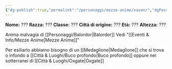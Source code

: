```yaml
---
{"dg-publish":true,"permalink":"/personaggi/mezze-anime/xavan/","dgPassFrontmatter":true}
---
```


**Nome:** ???
**Razza:** ???
**Classe:** ???
**Città di origine:** ???
**Età:** ???
**Altezza:** ???

Anima malvagia di [[Personaggi/Balordor\|Balordor]]   Vedi "[[Eventi & Info/Mezze Anime\|Mezze Anime]]"

Per esiliarlo abbiamo bisogno di un [[Medaglione\|Medaglione]] che si trova o infondo a [[Città & Luoghi/Buco profondo\|Buco profondo]] oppure nei sotterranei di [[Città & Luoghi/Oxgate\|Oxgate]]